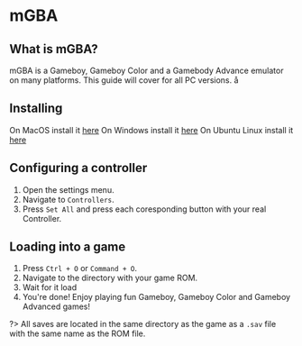 # mGBA 

## What is mGBA?

mGBA is a Gameboy, Gameboy Color and a Gamebody Advance emulator on many platforms. This guide will cover for all PC versions.
å
## Installing

On MacOS install it [here](https://github.com/mgba-emu/mgba/releases/download/0.10.2/mGBA-0.10.2-macos.dmg)
On Windows install it [here](https://github.com/mgba-emu/mgba/releases/download/0.10.2/mGBA-0.10.2-win32-installer.exe)
On Ubuntu Linux install it [here](https://github.com/mgba-emu/mgba/releases/download/0.10.2/mGBA-0.10.2-ubuntu64-jammy.tar.xz)

## Configuring a controller

1. Open the settings menu. 
2. Navigate to `Controllers`.
3. Press `Set All` and press each coresponding button with your real Controller.

## Loading into a game

1. Press `Ctrl + O` or `Command + O`.
2. Navigate to the directory with your game ROM.
3. Wait for it load
4. You're done! Enjoy playing fun Gameboy, Gameboy Color and Gameboy Advanced games!

?> All saves are located in the same directory as the game as a `.sav` file with the same name as the ROM file.